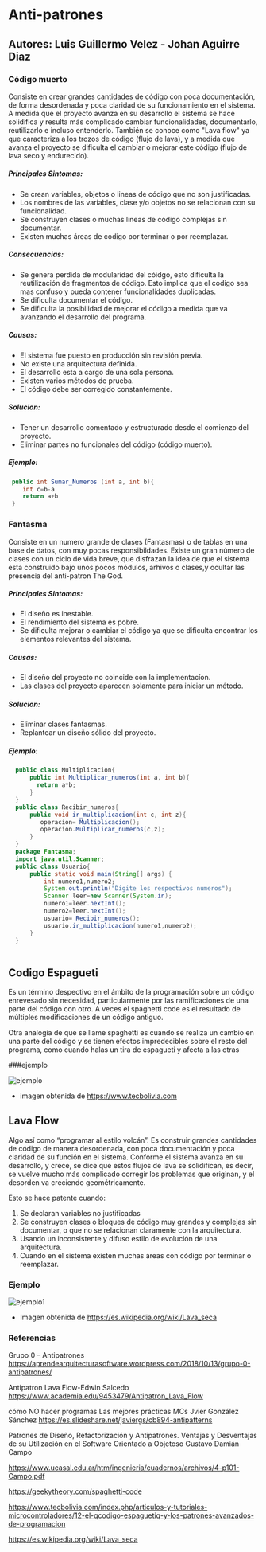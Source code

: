 # Anti-patrones
## Autores: Luis Guillermo Velez - Johan Aguirre Diaz
### Código muerto
Consiste en crear grandes cantidades de código con poca documentación, de forma desordenada y poca claridad de su funcionamiento en el sistema. A medida que el proyecto avanza en su desarrollo el sistema se hace solidifica y resulta más complicado cambiar funcionalidades, documentarlo, reutilizarlo e incluso entenderlo. También se conoce como "Lava flow" ya que caracteriza a los trozos de código (flujo de lava), y a medida que avanza el proyecto se dificulta el cambiar o mejorar este código (flujo de lava seco y endurecido).

##### Principales Sintomas:
* Se crean variables, objetos o lineas de código que no son justificadas.
* Los nombres de las variables, clase y/o objetos no se relacionan con su funcionalidad.
* Se construyen clases o muchas lineas de código complejas sin documentar.
* Existen muchas áreas de codigo por terminar o por reemplazar.

##### Consecuencias: 
* Se genera perdida de modularidad del cóidgo, esto dificulta la reutilización de fragmentos de código. Esto implica que el codigo sea mas confuso y pueda contener funcionalidades duplicadas.
* Se dificulta documentar el código.
* Se dificulta la posibilidad de mejorar el código a medida que va avanzando el desarrollo del programa.

##### Causas:
* El sistema fue puesto en producción sin revisión previa.
* No existe una arquitectura definida.
* El desarrollo esta a cargo de una sola persona.
* Existen varios métodos de prueba.
* El código debe ser corregido constantemente.

##### Solucion:
* Tener un desarrollo comentado y estructurado desde el comienzo del proyecto.
* Eliminar partes no funcionales del código (código muerto).

##### Ejemplo:
```java
 public int Sumar_Numeros (int a, int b){
    int c=b-a
    return a+b
 }
```

### Fantasma
Consiste en un numero grande de clases (Fantasmas) o de tablas en una base de datos, con muy pocas responsibildades. Existe un gran número de clases con un ciclo de vida breve, que disfrazan la idea de que el sistema esta construido bajo unos pocos módulos, arhivos o clases,y ocultar las presencia del anti-patron The God.

##### Principales Sintomas:
* El diseño es inestable.
* El rendimiento del sistema es pobre.
* Se dificulta mejorar o cambiar el código ya que se dificulta encontrar los elementos relevantes del sistema.


##### Causas:
* El diseño del proyecto no coincide con la implementacíon.
* Las clases del proyecto aparecen solamente para iniciar un método.

##### Solucion:
* Eliminar clases fantasmas.
* Replantear un diseño sólido del proyecto.

##### Ejemplo:
```java
  public class Multiplicacion{
      public int Multiplicar_numeros(int a, int b){
        return a*b;
      }
  }
  public class Recibir_numeros{
      public void ir_multiplicacion(int c, int z){
         operacion= Multiplicacion();
         operacion.Multiplicar_numeros(c,z);
      }
  }
  package Fantasma;
  import java.util.Scanner;
  public class Usuario{
      public static void main(String[] args) {
          int numero1,numero2;
          System.out.println("Digite los respectivos numeros");
          Scanner leer=new Scanner(System.in);
          numero1=leer.nextInt();
          numero2=leer.nextInt();
          usuario= Recibir_numeros(); 
          usuario.ir_multiplicacion(numero1,numero2);
      }
  }
  
```
## Codigo Espagueti

Es un término despectivo en el ámbito de la programación sobre un código enrevesado sin necesidad, particularmente por las ramificaciones de una parte del código con otro. A veces el spaghetti code es el resultado de múltiples modificaciones de un código antiguo.

Otra analogía de que se llame spaghetti es cuando se realiza un cambio en una parte del código y se tienen efectos impredecibles sobre el resto del programa, como cuando halas un tira de espagueti y afecta a las otras

###ejemplo 

![ejemplo](imagenes/ejemploespagueti.PNG)
* imagen obtenida de https://www.tecbolivia.com



## Lava Flow
Algo así como “programar al estilo volcán”. Es construir grandes cantidades de código de manera desordenada, con poca documentación y poca claridad de su función en el sistema. Conforme el sistema avanza en su desarrollo, y crece, se dice que estos flujos de lava se solidifican, es decir, se vuelve mucho más complicado corregir los problemas que originan, y el desorden va creciendo geométricamente. 

Esto se hace patente cuando:

1. Se declaran variables no justificadas
2. Se construyen clases o bloques de código muy grandes y complejas sin documentar, o que no se relacionan claramente con la arquitectura. 
3. Usando un inconsistente y difuso estilo de evolución de una arquitectura.
4. Cuando en el sistema existen muchas áreas con código por terminar o reemplazar. 

### Ejemplo
![ejemplo1](imagenes/ejemplolavaflow.PNG)
* Imagen obtenida de https://es.wikipedia.org/wiki/Lava_seca

### Referencias
Grupo 0 – Antipatrones
https://aprendearquitecturasoftware.wordpress.com/2018/10/13/grupo-0-antipatrones/

Antipatron Lava Flow-Edwin Salcedo
https://www.academia.edu/9453479/Antipatron_Lava_Flow

  cómo NO hacer programas Las mejores prácticas MCs Jvier González Sánchez
  https://es.slideshare.net/javiergs/cb894-antipatterns

  Patrones de Diseño, Refactorización y Antipatrones.
  Ventajas y Desventajas de su Utilización en el Software
  Orientado a Objetoso Gustavo Damián Campo

https://www.ucasal.edu.ar/htm/ingenieria/cuadernos/archivos/4-p101-Campo.pdf

 https://geekytheory.com/spaghetti-code

 https://www.tecbolivia.com/index.php/articulos-y-tutoriales-microcontroladores/12-el-qcodigo-espaguetiq-y-los-patrones-avanzados-de-programacion

 https://es.wikipedia.org/wiki/Lava_seca
